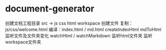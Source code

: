 # document-generator
创建文档工程目录 src -> js css html workspace
创建文件 复制：js/css/welcome.html 编译：index.html / md.html createIndexHtml mdToHtml
监听文件及文件夹变化 watchHtml / watchMarkdown 监听html文件夹 监听workspace文件夹
